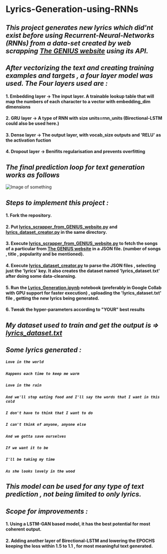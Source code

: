 # Lyrics-Generation-using-RNNs
## _This project generates new lyrics which did'nt exist before using Recurrent-Neural-Networks (RNNs) from a data-set created by web scrapping [The GENIUS website](https://genius.com/) using its API._  

## _**After vectorizing the text and creating training examples and targets , a four layer model was used. The Four layers used are :**_
####  **1. Embedding layer ->** The input layer. A trainable lookup table that will map the numbers of each character to a vector with embedding_dim dimensions
####  **2. GRU layer ->** A type of RNN with size units=rnn_units (Birectional-LSTM could also be used here.)
#### **3. Dense layer ->** The output layer, with vocab_size outputs and 'RELU' as the activation fuction 
#### **4. Dropout layer ->** Benifits regularisation and prevents overfitting  

## _**The final prediction loop for text generation works as follows**_
![Image of something](https://www.tensorflow.org/tutorials/text/images/text_generation_sampling.png)

## _**Steps to implement this project :**_
#### 1. Fork the repository.
#### 2. Put [lyrics_scrapper_from_GENIUS_website.py](lyrics_scrapper_from_GENIUS_website.py) and [lyrics_dataset_creator.py](lyrics_dataset_creator.py) in the same directory.
#### 3. Execute [lyrics_scrapper_from_GENIUS_website.py](lyrics_scrapper_from_GENIUS_website.py) to fetch the songs of a particular from [The GENIUS website](https://genius.com/) in a JSON file. (number of songs , title , popularity and be mentioned).
#### 4. Execute [lyrics_dataset_creator.py](lyrics_dataset_creator.py) to parse the JSON files , selecting just the 'lyrics' key. It also creates the dataset named 'lyrics_dataset.txt' after doing some data-cleansing.
#### 5. Run the [Lyrics_Generation.ipynb](Lyrics_Generation.ipynb) notebook (preferably in Google Collab with GPU support for faster execution) , uploading the 'lyrics_dataset.txt' file , getting the new lyrics being generated. 
#### 6. Tweak the hyper-parameters according to "YOUR" best results

## _My dataset used to train and get the output is  =>   [lyrics_dataset.txt](lyrics_dataset.txt)_

## _**Some lyrics generated :**_
#####    ```Love in the world``` 
#####    ```Happens each time to keep me warm```
#####    ```Love in the rain```
#####    ```And we'll stop eating food and I'll say the words that I want in this cold```
#####    ```I don't have to think that I want to do```
#####    ```I can't think of anyone, anyone else```
#####    ```And we gotta save ourselves```
#####    ```If we want it to be```
#####    ```I'll be taking my time```
#####    ```As she looks lovely in the wood```

## _**This model can be used for any type of text prediction , not being limited to only lyrics.**_

## _**Scope for improvements :**_
#### 1. Using a LSTM-GAN based model, it has the best potential for most coherent output.
#### 2. Adding another layer of Birectional-LSTM and lowering the EPOCHS keeping the loss within 1.5 to 1.1 , for most meaningful text generated.
